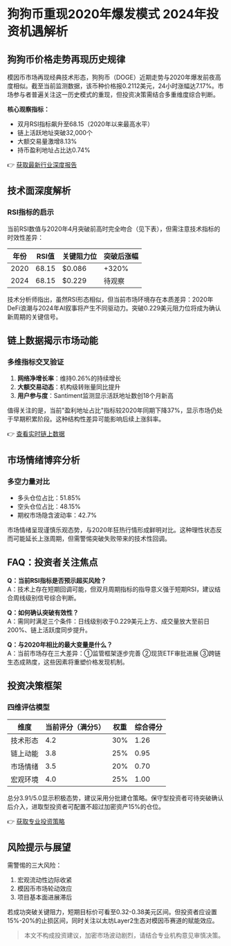 # 狗狗币重现2020年爆发模式 2024年投资机遇解析

## 狗狗币价格走势再现历史规律

模因币市场再现经典技术形态，狗狗币（DOGE）近期走势与2020年爆发前夜高度相似。截至当前监测数据，该币种价格报0.2112美元，24小时涨幅达7.17%。市场参与者普遍关注这一历史模式的重现，但投资决策需结合多重维度综合判断。

**核心观察指标：**
- 双月RSI指标飙升至68.15（2020年以来最高水平）
- 链上活跃地址突破32,000个
- 大额交易量激增8.13%
- 持币盈利地址占比达0.74%

👉 [获取最新行业深度报告](https://bit.ly/okx_welcome)

## 技术面深度解析

### RSI指标的启示
当前RSI数值与2020年4月突破前高时完全吻合（见下表），但需注意技术指标的时效性差异：

| 年份 | RSI值 | 关键阻力位 | 突破后涨幅 |
|------|-------|------------|----------|
| 2020 | 68.15 | $0.086     | +320%    |
| 2024 | 68.15 | $0.229     | 待观察    |

技术分析师指出，虽然RSI形态相似，但当前市场环境存在本质差异：2020年DeFi浪潮与2024年AI叙事将产生不同驱动力。突破0.229美元阻力位将成为确认新周期的关键信号。

## 链上数据揭示市场动能

### 多维指标交叉验证
1. **网络净增长率**：维持0.26%的持续增长
2. **大额交易动态**：机构级转账量同比提升
3. **用户参与度**：Santiment监测显示活跃地址数创18个月新高

值得关注的是，当前"盈利地址占比"指标较2020年同期下降37%，显示市场仍处于早期积累阶段。这种结构性差异可能影响后续上涨斜率。

👉 [查看实时链上数据](https://bit.ly/okx_welcome)

## 市场情绪博弈分析

### 多空力量对比
- 多头仓位占比：51.85%
- 空头仓位占比：48.15%
- 期权市场隐含波动率：42.7%

市场情绪呈现谨慎乐观态势，与2020年狂热行情形成鲜明对比。这种理性状态反而可能延长上涨周期，但需警惕突破失败带来的技术性回调。

## FAQ：投资者关注焦点

**Q：当前RSI指标是否预示超买风险？**  
A：技术上存在短期回调可能，但双月周期指标的指导意义强于短期RSI，建议结合周线级别信号综合判断。

**Q：如何确认突破有效性？**  
A：需同时满足三个条件：日线级别收于0.229美元上方、成交量放大至前日200%、链上活跃度同步提升。

**Q：与2020年相比的最大变量是什么？**  
A：当前市场存在三大差异：①监管框架逐步完善 ②现货ETF审批进展 ③跨链生态成熟度，这些因素将重塑价格发现机制。

## 投资决策框架

### 四维评估模型
| 维度        | 当前评分（满分5） | 权重 | 综合得分 |
|-------------|------------------|------|----------|
| 技术形态    | 4.2              | 30%  | 1.26     |
| 链上动能    | 3.8              | 25%  | 0.95     |
| 市场情绪    | 3.5              | 20%  | 0.70     |
| 宏观环境    | 4.0              | 25%  | 1.00     |

总分3.91/5.0显示积极态势，建议采用分批建仓策略。保守型投资者可待突破确认后介入，进取型投资者可配置不超过加密资产15%的仓位。

👉 [获取专业投资策略](https://bit.ly/okx_welcome)

## 风险提示与展望

需警惕的三大风险：
1. 宏观流动性边际收紧
2. 模因币市场轮动效应
3. 项目基本面进展滞后

若成功突破关键阻力，短期目标价可看至0.32-0.38美元区间。但投资者应设置15%-20%的止损区间，同时关注以太坊Layer2生态对模因币赛道的赋能效应。

> 本文不构成投资建议，加密市场波动剧烈，请结合专业机构意见审慎决策。